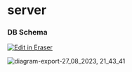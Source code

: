 
# server

### DB Schema 
<p><a target="_blank" href="https://app.eraser.io/workspace/pPrQuuG2ClvFiEfNcvKf" id="edit-in-eraser-github-link"><img alt="Edit in Eraser" src="https://firebasestorage.googleapis.com/v0/b/second-petal-295822.appspot.com/o/images%2Fgithub%2FOpen%20in%20Eraser.svg?alt=media&amp;token=968381c8-a7e7-472a-8ed6-4a6626da5501"></a></p>

![diagram-export-27_08_2023, 21_43_41](https://github.com/lmsGenie/server/assets/43786036/02819797-ec75-47c7-80c0-7a184aa6a801)

<!--- Eraser file: https://app.eraser.io/workspace/pPrQuuG2ClvFiEfNcvKf --->
